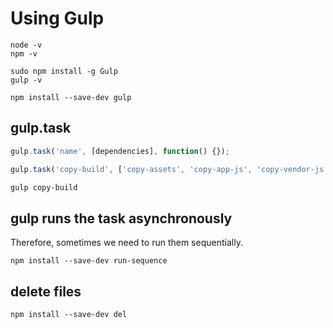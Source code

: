 # Using Gulp

```
node -v
npm -v
```

```
sudo npm install -g Gulp
gulp -v
```

```
npm install --save-dev gulp
```

## gulp.task

```javascript
gulp.task('name', [dependencies], function() {});
```

```js
gulp.task('copy-build', ['copy-assets', 'copy-app-js', 'copy-vendor-js']);
```

```bash
gulp copy-build
```

## gulp runs the task asynchronously

Therefore, sometimes we need to run them sequentially.

```
npm install --save-dev run-sequence
```

## delete files

```
npm install --save-dev del
```

